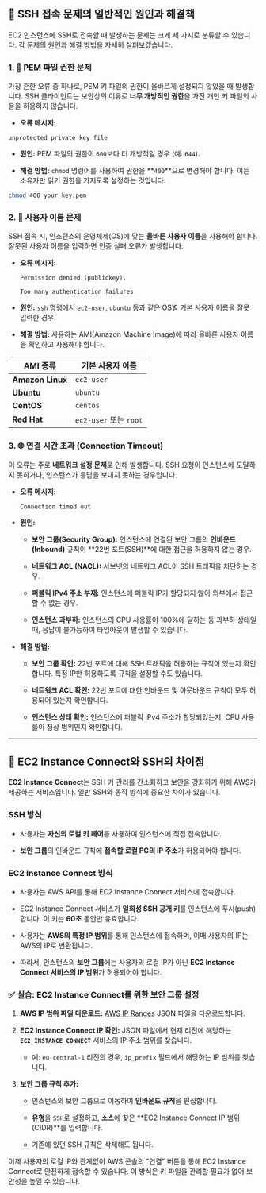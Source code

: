 
## 🚀 SSH 접속 문제의 일반적인 원인과 해결책

EC2 인스턴스에 SSH로 접속할 때 발생하는 문제는 크게 세 가지로 분류할 수 있습니다. 각 문제의 원인과 해결 방법을 자세히 살펴보겠습니다.

### 1. 🔑 PEM 파일 권한 문제

가장 흔한 오류 중 하나로, PEM 키 파일의 권한이 올바르게 설정되지 않았을 때 발생합니다. SSH 클라이언트는 보안상의 이유로 **너무 개방적인 권한**을 가진 개인 키 파일의 사용을 허용하지 않습니다.

- **오류 메시지:**
    
```
unprotected private key file
```
    
- **원인:** PEM 파일의 권한이 `600`보다 더 개방적일 경우 (예: `644`).
    
- **해결 방법:** `chmod` 명령어를 사용하여 권한을 **`400`**으로 변경해야 합니다. 이는 소유자만 읽기 권한을 가지도록 설정하는 것입니다.
    
```Bash
chmod 400 your_key.pem
```
    

### 2. 👤 사용자 이름 문제

SSH 접속 시, 인스턴스의 운영체제(OS)에 맞는 **올바른 사용자 이름**을 사용해야 합니다. 잘못된 사용자 이름을 입력하면 인증 실패 오류가 발생합니다.

- **오류 메시지:**
    
    ```
    Permission denied (publickey).
    ```
    
    ```
    Too many authentication failures
    ```
    
- **원인:** `ssh` 명령에서 `ec2-user`, `ubuntu` 등과 같은 OS별 기본 사용자 이름을 잘못 입력한 경우.
    
- **해결 방법:** 사용하는 AMI(Amazon Machine Image)에 따라 올바른 사용자 이름을 확인하고 사용해야 합니다.
    

|AMI 종류|기본 사용자 이름|
|---|---|
|**Amazon Linux**|`ec2-user`|
|**Ubuntu**|`ubuntu`|
|**CentOS**|`centos`|
|**Red Hat**|`ec2-user` 또는 `root`|

### 3. 🌐 연결 시간 초과 (Connection Timeout)

이 오류는 주로 **네트워크 설정 문제**로 인해 발생합니다. SSH 요청이 인스턴스에 도달하지 못하거나, 인스턴스가 응답을 보내지 못하는 경우입니다.

- **오류 메시지:**
    
    ```
    Connection timed out
    ```
    
- **원인:**
    
    - **보안 그룹(Security Group):** 인스턴스에 연결된 보안 그룹의 **인바운드(Inbound)** 규칙이 **22번 포트(SSH)**에 대한 접근을 허용하지 않는 경우.
        
    - **네트워크 ACL (NACL):** 서브넷의 네트워크 ACL이 SSH 트래픽을 차단하는 경우.
        
    - **퍼블릭 IPv4 주소 부재:** 인스턴스에 퍼블릭 IP가 할당되지 않아 외부에서 접근할 수 없는 경우.
        
    - **인스턴스 과부하:** 인스턴스의 CPU 사용률이 100%에 달하는 등 과부하 상태일 때, 응답이 불가능하여 타임아웃이 발생할 수 있습니다.
        
- **해결 방법:**
    
    - **보안 그룹 확인:** 22번 포트에 대해 SSH 트래픽을 허용하는 규칙이 있는지 확인합니다. 특정 IP만 허용하도록 규칙을 설정할 수도 있습니다.
        
    - **네트워크 ACL 확인:** 22번 포트에 대한 인바운드 및 아웃바운드 규칙이 모두 허용되어 있는지 확인합니다.
        
    - **인스턴스 상태 확인:** 인스턴스에 퍼블릭 IPv4 주소가 할당되었는지, CPU 사용률이 정상 범위인지 확인합니다.
        

---

## 🔗 EC2 Instance Connect와 SSH의 차이점

**EC2 Instance Connect**는 SSH 키 관리를 간소화하고 보안을 강화하기 위해 AWS가 제공하는 서비스입니다. 일반 SSH와 동작 방식에 중요한 차이가 있습니다.

### SSH 방식

- 사용자는 **자신의 로컬 키 페어**를 사용하여 인스턴스에 직접 접속합니다.
    
- **보안 그룹**의 인바운드 규칙에 **접속할 로컬 PC의 IP 주소**가 허용되어야 합니다.
    

### EC2 Instance Connect 방식

- 사용자는 AWS API를 통해 EC2 Instance Connect 서비스에 접속합니다.
    
- EC2 Instance Connect 서비스가 **일회성 SSH 공개 키**를 인스턴스에 푸시(push)합니다. 이 키는 **60초** 동안만 유효합니다.
    
- 사용자는 **AWS의 특정 IP 범위**를 통해 인스턴스에 접속하며, 이때 사용자의 IP는 AWS의 IP로 변환됩니다.
    
- 따라서, 인스턴스의 **보안 그룹**에는 사용자의 로컬 IP가 아닌 **EC2 Instance Connect 서비스의 IP 범위**가 허용되어야 합니다.
    

### ✅ 실습: EC2 Instance Connect를 위한 보안 그룹 설정

1. **AWS IP 범위 파일 다운로드:** [AWS IP Ranges](https://www.google.com/search?q=https://ip-ranges.amazonaws.com/ip-ranges.json) JSON 파일을 다운로드합니다.
    
2. **EC2 Instance Connect IP 확인:** JSON 파일에서 현재 리전에 해당하는 **`EC2_INSTANCE_CONNECT`** 서비스의 IP 주소 범위를 찾습니다.
    
    - 예: `eu-central-1` 리전의 경우, `ip_prefix` 필드에서 해당하는 IP 범위를 찾습니다.
        
3. **보안 그룹 규칙 추가:**
    
    - 인스턴스의 보안 그룹으로 이동하여 **인바운드 규칙**을 편집합니다.
        
    - **유형**을 `SSH`로 설정하고, **소스**에 찾은 **EC2 Instance Connect IP 범위(CIDR)**를 입력합니다.
        
    - 기존에 있던 SSH 규칙은 삭제해도 됩니다.
        

이제 사용자의 로컬 IP와 관계없이 AWS 콘솔의 "연결" 버튼을 통해 EC2 Instance Connect로 안전하게 접속할 수 있습니다. 이 방식은 키 파일을 관리할 필요가 없어 보안성을 높일 수 있습니다.
